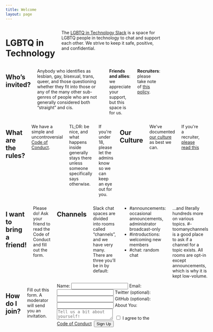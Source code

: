 ```yaml
---
title: Welcome
layout: page
---
```


<div class="row">
  <div class="panel callout columns">
    <h1>LGBTQ in Technology</h1>
    <p>The <a href="https://lgbt.slack.com">LGBTQ in Technology Slack</a> is a space for LGBTQ people in technology to chat and support each other. We strive to keep it safe, positive, and confidential.</p>
  </div>
</div>
<div class="row">
  <div class="medium-6 columns">
    <h2>Who&rsquo;s invited?</h2>
    <p>Anybody who identifies as lesbian, gay, bisexual, trans, queer, and those questioning whether they fit into those or any of the many other sub-genres of people who are not generally considered both &ldquo;straight&rdquo; and cis.</p>
    <p><b>Friends and allies</b>: we appreciate your support, but this space is for us.</p>
    <p><b>Recruiters</b>: please take note of <a href="/recruiters.html">this policy</a>.</p>
  </div>
  <div class="medium-6 columns">
    <h2>What are the rules?</h2>
    <p>We have a simple and uncontroversial <a href="/coc.html">Code of Conduct</a>.</p>
    <p><span class="label radius">TL;DR:</span> be nice, and what happens inside generally stays there unless someone specifically says otherwise.</p>
    <p>If you're under 18, please let the admins know so we can keep an eye out for you.</p>
    <h2>Our Culture</h2>
    <p>We've documented <a href="/culture.html">our culture</a> as best we can.</p>
    <p>If you're a recruiter, <a href='recruiters.html'>please read this</a></p>
  </div>
</div>
<div class="row">
  <div class="medium-6 columns">
    <h2>I want to bring a friend!</h2>
    <p>Please do!  Ask your friend to read the Code of Conduct and fill out the form.</p>
    <h2>Channels</h2>
    <p>Slack chat spaces are divided into rooms called &ldquo;channels&rdquo;, and we have very many. There are three you&rsquo;ll be in by default:</p>
    <ul class="no-bullets">
      <li><span class="label radius">#announcements:</span> occasional announcements, administrator broadcast-only</li>
      <li><span class="label radius">#introductions:</span> welcoming new members</li>
      <li><span class="label radius">#chat:</span> random chat</li>
    </ul>
    <p>...and literally hundreds more on various topics. <span class="label radius">#-toomanychannels</span> is a good place to ask if a channel for a topic exists. All rooms are opt-in except <span class="label radius">announcements</span>, which is why it is kept low-volume.</p>
  </div>
  <div class="medium-6 columns">
    <h2>How do I join?</h2>
    <p>Fill out this form. A moderator will send you an invitation.</p>
    <form action="https://api.wealljs.org/signup" method="POST">
      <label><span>Name: </span><input name="name" required type="text" class="input-field"></label>
      <label><span>Email: </span><input name="email" required type="email" class="input-field"></label>
      <label><span>Twitter (optional): </span><input name="twitter" type="text" class="input-field"></label>
      <label><span>GitHub (optional): </span><input name="github" type="text" class="input-field"></label>
      <label><span>About You:</span></label>
      <textarea required name="about" placeholder="Tell us a bit about yourself!" class="textarea-field"></textarea>
      <label><span>&nbsp;</span><input type="checkbox" name="coc" required  class="input-field"> I agree to the <a href="/coc.html">Code of Conduct</a></label>
      <input type="hidden" name="redirect_uri" value="http://lgbtq.technology/postsignup.html">
      <input type="hidden" name="team_id" value="T0383959N">
      <label><span>&nbsp;</span><button type="submit">Sign Up</button></label>
    </form>
  </div>
</div>
